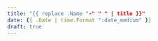 ```yaml
---
title: "{{ replace .Name "-" " " | title }}"
date: {{ .Date | time.Format ":date_medium" }}
draft: true
---
```


